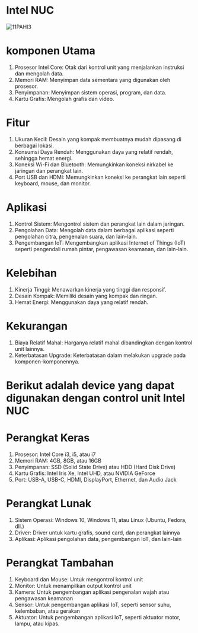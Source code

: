 # Intel NUC

![11PAHI3](https://github.com/user-attachments/assets/940762ef-1a7a-450e-b438-b859dfa6bec4)
# komponen Utama 
1. Prosesor Intel Core: Otak dari kontrol unit yang menjalankan instruksi dan mengolah data.
2. Memori RAM: Menyimpan data sementara yang digunakan oleh prosesor.
3. Penyimpanan: Menyimpan sistem operasi, program, dan data.
4. Kartu Grafis: Mengolah grafis dan video.


# Fitur
1. Ukuran Kecil: Desain yang kompak membuatnya mudah dipasang di berbagai lokasi.
2. Konsumsi Daya Rendah: Menggunakan daya yang relatif rendah, sehingga hemat energi.
3. Koneksi Wi-Fi dan Bluetooth: Memungkinkan koneksi nirkabel ke jaringan dan perangkat lain.
4. Port USB dan HDMI: Memungkinkan koneksi ke perangkat lain seperti keyboard, mouse, dan monitor.

# Aplikasi 
1. Kontrol Sistem: Mengontrol sistem dan perangkat lain dalam jaringan.
2. Pengolahan Data: Mengolah data dalam berbagai aplikasi seperti pengolahan citra, pengenalan suara, dan lain-lain.
3. Pengembangan IoT: Mengembangkan aplikasi Internet of Things (IoT) seperti pengendali rumah pintar, pengawasan keamanan, dan lain-lain.

# Kelebihan
1. Kinerja Tinggi: Menawarkan kinerja yang tinggi dan responsif.
2. Desain Kompak: Memiliki desain yang kompak dan ringan.
3. Hemat Energi: Menggunakan daya yang relatif rendah.

# Kekurangan
1. Biaya Relatif Mahal: Harganya relatif mahal dibandingkan dengan kontrol unit lainnya.
2. Keterbatasan Upgrade: Keterbatasan dalam melakukan upgrade pada komponen-komponennya.

# Berikut adalah device yang dapat digunakan dengan control unit Intel NUC

# Perangkat Keras
1. Prosesor: Intel Core i3, i5, atau i7
2. Memori RAM: 4GB, 8GB, atau 16GB
3. Penyimpanan: SSD (Solid State Drive) atau HDD (Hard Disk Drive)
4. Kartu Grafis: Intel Iris Xe, Intel UHD, atau NVIDIA GeForce
5. Port: USB-A, USB-C, HDMI, DisplayPort, Ethernet, dan Audio Jack

# Perangkat Lunak
1. Sistem Operasi: Windows 10, Windows 11, atau Linux (Ubuntu, Fedora, dll.)
2. Driver: Driver untuk kartu grafis, sound card, dan perangkat lainnya
3. Aplikasi: Aplikasi pengolahan data, pengembangan IoT, dan lain-lain

# Perangkat Tambahan
1. Keyboard dan Mouse: Untuk mengontrol kontrol unit
2. Monitor: Untuk menampilkan output kontrol unit
3. Kamera: Untuk pengembangan aplikasi pengenalan wajah atau pengawasan keamanan
4. Sensor: Untuk pengembangan aplikasi IoT, seperti sensor suhu, kelembaban, atau gerakan
5. Aktuator: Untuk pengembangan aplikasi IoT, seperti aktuator motor, lampu, atau kipas.
